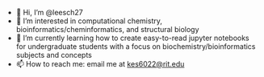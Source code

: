 - 👋 Hi, I’m @leesch27
- 👀 I’m interested in computational chemistry, bioinformatics/cheminformatics, and structural biology
- 🌱 I’m currently learning how to create easy-to-read jupyter notebooks for undergraduate students with a focus on biochemistry/bioinformatics subjects and concepts
- 📫 How to reach me: email me at kes6022@rit.edu

<!---
leesch27/leesch27 is a ✨ special ✨ repository because its `README.md` (this file) appears on your GitHub profile.
You can click the Preview link to take a look at your changes.
--->
